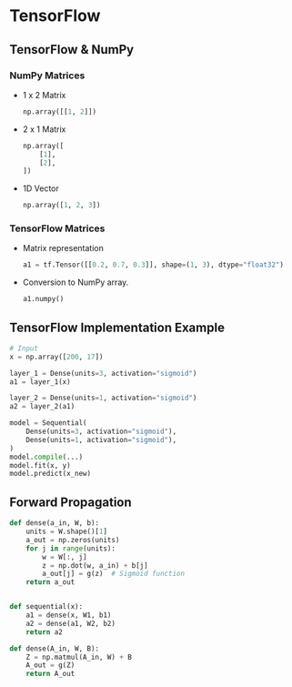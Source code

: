# TensorFlow

## TensorFlow & NumPy

### NumPy Matrices

- 1 x 2 Matrix

    ```python
    np.array([[1, 2]])
    ```

- 2 x 1 Matrix

    ```python
    np.array([
        [1],
        [2],
    ])
    ```

- 1D Vector

    ```python
    np.array([1, 2, 3])
    ```

### TensorFlow Matrices

- Matrix representation

    ```python
    a1 = tf.Tensor([[0.2, 0.7, 0.3]], shape=(1, 3), dtype="float32")
    ```

- Conversion to NumPy array.

    ```python
    a1.numpy()
    ```

## TensorFlow Implementation Example

```python
# Input
x = np.array([200, 17])

layer_1 = Dense(units=3, activation="sigmoid")
a1 = layer_1(x)

layer_2 = Dense(units=1, activation="sigmoid")
a2 = layer_2(a1)
```

```python
model = Sequential(
    Dense(units=3, activation="sigmoid"),
    Dense(units=1, activation="sigmoid"),
)
model.compile(...)
model.fit(x, y)
model.predict(x_new)
```

## Forward Propagation

```python
def dense(a_in, W, b):
    units = W.shape()[1]
    a_out = np.zeros(units)
    for j in range(units):
        w = W[:, j]
        z = np.dot(w, a_in) + b[j]
        a_out[j] = g(z)  # Sigmoid function
    return a_out


def sequential(x):
    a1 = dense(x, W1, b1)
    a2 = dense(a1, W2, b2)
    return a2
```

```python
def dense(A_in, W, B):
    Z = np.matmul(A_in, W) + B
    A_out = g(Z)
    return A_out
```
